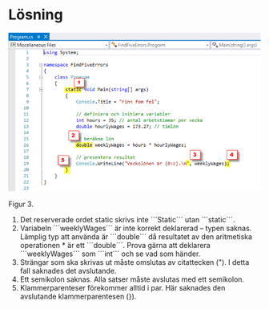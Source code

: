 # Lösning

![Korrigerad källkod](bilder/fiveErrorsCorrected.png)

Figur 3.

1. Det reserverade ordet static skrivs inte ´´´Static´´´ utan ´´´static´´´.
2. Variabeln ´´´weeklyWages´´´ är inte korrekt deklarerad – typen saknas. Lämplig typ att använda är ´´´double´´´ då resultatet av den aritmetiska operationen * är ett ´´´double´´´. Prova gärna att deklarera ´´´weeklyWages´´´ som ´´´int´´´ och se vad som händer.
3. Strängar som ska skrivas ut måste omslutas av citattecken ("). I detta fall saknades det avslutande.
4. Ett semikolon saknas. Alla satser måste avslutas med ett semikolon.
5. Klammerparenteser förekommer alltid i par. Här saknades den avslutande klammerparentesen (}).